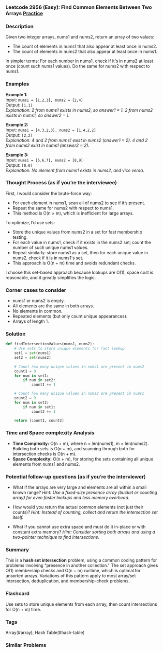 ### Leetcode 2956 (Easy): Find Common Elements Between Two Arrays [Practice](https://leetcode.com/problems/find-common-elements-between-two-arrays)

### Description  
Given two integer arrays, nums1 and nums2, return an array of two values:
- The count of elements in nums1 that also appear at least once in nums2.
- The count of elements in nums2 that also appear at least once in nums1.

In simpler terms: For each number in nums1, check if it's in nums2 at least once (count such nums1 values). Do the same for nums2 with respect to nums1.

### Examples  

**Example 1:**  
Input: `nums1 = [1,2,3], nums2 = [2,4]`  
Output: `[1,1]`  
*Explanation: 2 from nums1 exists in nums2, so answer1 = 1. 2 from nums2 exists in nums1, so answer2 = 1.*

**Example 2:**  
Input: `nums1 = [4,3,2,3], nums2 = [1,4,2,2]`  
Output: `[2,2]`  
*Explanation: 4 and 2 from nums1 exist in nums2 (answer1 = 2). 4 and 2 from nums2 exist in nums1 (answer2 = 2).*

**Example 3:**  
Input: `nums1 = [5,6,7], nums2 = [8,9]`  
Output: `[0,0]`  
*Explanation: No element from nums1 exists in nums2, and vice versa.*

### Thought Process (as if you’re the interviewee)  
First, I would consider the brute-force way:  
- For each element in nums1, scan all of nums2 to see if it’s present.  
- Repeat the same for nums2 with respect to nums1.  
- This method is O(n × m), which is inefficient for large arrays.

To optimize, I’d use sets:
- Store the unique values from nums2 in a set for fast membership testing.
- For each value in nums1, check if it exists in the nums2 set; count the number of such unique nums1 values.
- Repeat similarly: store nums1 as a set, then for each unique value in nums2, check if it is in nums1's set.
- This approach is O(n + m) time and avoids redundant checks.

I choose this set-based approach because lookups are O(1), space cost is reasonable, and it greatly simplifies the logic.

### Corner cases to consider  
- nums1 or nums2 is empty.
- All elements are the same in both arrays.
- No elements in common.
- Repeated elements (but only count unique appearances).
- Arrays of length 1.

### Solution

```python
def findIntersectionValues(nums1, nums2):
    # Use sets to store unique elements for fast lookup
    set1 = set(nums1)
    set2 = set(nums2)
    
    # Count how many unique values in nums1 are present in nums2
    count1 = 0
    for num in set1:
        if num in set2:
            count1 += 1

    # Count how many unique values in nums2 are present in nums1
    count2 = 0
    for num in set2:
        if num in set1:
            count2 += 1

    return [count1, count2]
```

### Time and Space complexity Analysis  

- **Time Complexity:** O(n + m), where n = len(nums1), m = len(nums2). Building both sets is O(n + m), and scanning through both for intersection checks is O(n + m).
- **Space Complexity:** O(n + m), for storing the sets containing all unique elements from nums1 and nums2.

### Potential follow-up questions (as if you’re the interviewer)  

- What if the arrays are very large and elements are all within a small known range?
  *Hint: Use a fixed-size presence array (bucket or counting array) for even faster lookups and less memory overhead.*

- How would you return the actual common elements (not just their counts)?
  *Hint: Instead of counting, collect and return the intersection set itself.*

- What if you cannot use extra space and must do it in-place or with constant extra memory?
  *Hint: Consider sorting both arrays and using a two-pointer technique to find intersections.*

### Summary
This is a **hash set intersection** problem, using a common coding pattern for problems involving "presence in another collection." The set approach gives O(1) membership checks and O(n + m) runtime, which is optimal for unsorted arrays. Variations of this pattern apply to most array/set intersection, deduplication, and membership-check problems.


### Flashcard
Use sets to store unique elements from each array, then count intersections for O(n + m) time.

### Tags
Array(#array), Hash Table(#hash-table)

### Similar Problems
